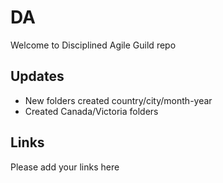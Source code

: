 # DA
Welcome to Disciplined Agile Guild repo
## Updates

- New folders created country/city/month-year
- Created Canada/Victoria folders

## Links
Please add your links here
